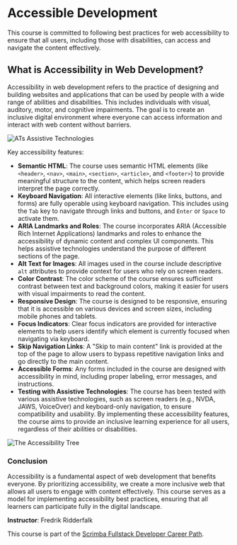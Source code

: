 # Accessible Development

This course is committed to following best practices for web accessibility to ensure that all users, including those with disabilities, can access and navigate the content effectively.

## What is Accessibility in Web Development?

Accessibility in web development refers to the practice of designing and building websites and applications that can be used by people with a wide range of abilities and disabilities. This includes individuals with visual, auditory, motor, and cognitive impairments. The goal is to create an inclusive digital environment where everyone can access information and interact with web content without barriers.

![ATs Assistive Technologies](../images/ats-assistive-technologies.png)

Key accessibility features:

- **Semantic HTML**: The course uses semantic HTML elements (like `<header>`, `<nav>`, `<main>`, `<section>`, `<article>`, and `<footer>`) to provide meaningful structure to the content, which helps screen readers interpret the page correctly.
- **Keyboard Navigation**: All interactive elements (like links, buttons, and forms) are fully operable using keyboard navigation. This includes using the `Tab` key to navigate through links and buttons, and `Enter` or `Space` to activate them.
- **ARIA Landmarks and Roles**: The course incorporates ARIA (Accessible Rich Internet Applications) landmarks and roles to enhance the accessibility of dynamic content and complex UI components. This helps assistive technologies understand the purpose of different sections of the page.
- **Alt Text for Images**: All images used in the course include descriptive `alt` attributes to provide context for users who rely on screen readers.
- **Color Contrast**: The color scheme of the course ensures sufficient contrast between text and background colors, making it easier for users with visual impairments to read the content.
- **Responsive Design**: The course is designed to be responsive, ensuring that it is accessible on various devices and screen sizes, including mobile phones and tablets.
- **Focus Indicators**: Clear focus indicators are provided for interactive elements to help users identify which element is currently focused when navigating via keyboard.
- **Skip Navigation Links**: A "Skip to main content" link is provided at the top of the page to allow users to bypass repetitive navigation links and go directly to the main content.
- **Accessible Forms**: Any forms included in the course are designed with accessibility in mind, including proper labeling, error messages, and instructions.
- **Testing with Assistive Technologies**: The course has been tested with various assistive technologies, such as screen readers (e.g., NVDA, JAWS, VoiceOver) and keyboard-only navigation, to ensure compatibility and usability.
By implementing these accessibility features, the course aims to provide an inclusive learning experience for all users, regardless of their abilities or disabilities.

![The Accessibility Tree](../images/the-accessibility-tree.png)

### Conclusion

Accessibility is a fundamental aspect of web development that benefits everyone. By prioritizing accessibility, we create a more inclusive web that allows all users to engage with content effectively. This course serves as a model for implementing accessibility best practices, ensuring that all learners can participate fully in the digital landscape.

**Instructor**: Fredrik Ridderfalk

This course is part of the [Scrimba Fullstack Developer Career Path](https://scrimba.com/learn/fullstack).
